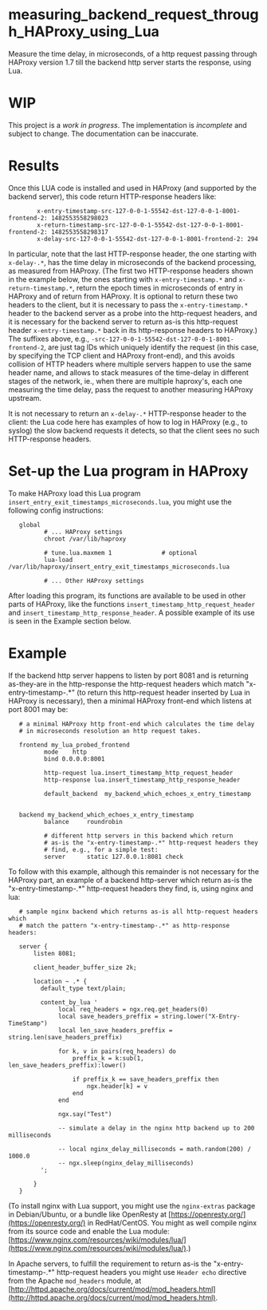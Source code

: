 # measuring_backend_request_through_HAProxy_using_Lua

Measure the time delay, in microseconds, of a http request passing through HAProxy version 1.7 till the backend http server starts the response, using Lua.

# WIP

This project is a *work in progress*. The implementation is *incomplete* and subject to change. The documentation can be inaccurate.

# Results

Once this LUA code is installed and used in HAProxy (and supported by the backend server), this code return HTTP-response headers like:

            x-entry-timestamp-src-127-0-0-1-55542-dst-127-0-0-1-8001-frontend-2: 1482553558298023
            x-return-timestamp-src-127-0-0-1-55542-dst-127-0-0-1-8001-frontend-2: 1482553558298317
            x-delay-src-127-0-0-1-55542-dst-127-0-0-1-8001-frontend-2: 294

In particular, note that the last HTTP-response header, the one starting with `x-delay-.*`, has the time delay in microseconds of the backend processing, as measured from HAProxy. (The first two HTTP-response headers shown in the example below, the ones starting with `x-entry-timestamp.*` and `x-return-timestamp.*`, return the epoch times in microseconds of entry in HAProxy and of return from HAProxy. It is optional to return these two headers to the client, but it is necessary to pass the `x-entry-timestamp.*` header to the backend server as a probe into the http-request headers, and it is necessary for the backend server to return as-is this http-request header `x-entry-timestamp.*` back in its http-response headers to HAProxy.) The suffixes above, e.g., `-src-127-0-0-1-55542-dst-127-0-0-1-8001-frontend-2`, are just tag IDs which uniquely identify the request (in this case, by specifying the TCP client and HAProxy front-end), and this avoids collision of HTTP headers where multiple servers happen to use the same header name, and allows to stack measures of the time-delay in different stages of the network, ie., when there are multiple haproxy's, each one measuring the time delay, pass the request to another measuring HAProxy upstream.

It is not necessary to return an `x-delay-.*` HTTP-response header to the client: the Lua code here has examples of how to log in HAProxy (e.g., to syslog) the slow backend requests it detects, so that the client sees no such HTTP-response headers.

# Set-up the Lua program in HAProxy

To make HAProxy load this Lua program `insert_entry_exit_timestamps_microseconds.lua`, you might use the following config instructions:

       global
              # ... HAProxy settings
              chroot /var/lib/haproxy
              
              # tune.lua.maxmem 1              # optional
              lua-load  /var/lib/haproxy/insert_entry_exit_timestamps_microseconds.lua
              
              # ... Other HAProxy settings

After loading this program, its functions are available to be used in other parts of HAProxy, like the functions `insert_timestamp_http_request_header` and `insert_timestamp_http_response_header`. A possible example of its use is seen in the Example section below.

# Example

If the backend http server happens to listen by port 8081 and is returning as-they-are in the http-response the http-request headers which match "x-entry-timestamp-.*" (to return this http-request header inserted by Lua in HAProxy is necessary), then a minimal HAProxy front-end which listens at port 8001 may be:

       # a minimal HAProxy http front-end which calculates the time delay
       # in microseconds resolution an http request takes.
            
       frontend my_lua_probed_frontend
              mode    http
              bind 0.0.0.0:8001
            
              http-request lua.insert_timestamp_http_request_header
              http-response lua.insert_timestamp_http_response_header
            
              default_backend  my_backend_which_echoes_x_entry_timestamp
            
            
       backend my_backend_which_echoes_x_entry_timestamp
              balance     roundrobin
            
              # different http servers in this backend which return
              # as-is the "x-entry-timestamp-.*" http-request headers they
              # find, e.g., for a simple test:
              server      static 127.0.0.1:8081 check


To follow with this example, although this remainder is not necessary for the HAProxy part, an example of a backend http-server which return as-is the "x-entry-timestamp-.*" http-request headers they find, is, using nginx and lua:

       # sample nginx backend which returns as-is all http-request headers which
       # match the pattern "x-entry-timestamp-.*" as http-response headers:
              
       server {
           listen 8081;
              
           client_header_buffer_size 2k;
              
           location ~ .* {
             default_type text/plain;
              
             content_by_lua '
                  local req_headers = ngx.req.get_headers(0)
                  local save_headers_preffix = string.lower("X-Entry-TimeStamp")
                  local len_save_headers_preffix = string.len(save_headers_preffix)
              
                  for k, v in pairs(req_headers) do
                      preffix_k = k:sub(1, len_save_headers_preffix):lower()
              
                      if preffix_k == save_headers_preffix then
                          ngx.header[k] = v
                      end
                  end
              
                  ngx.say("Test")
              
                  -- simulate a delay in the nginx http backend up to 200 milliseconds
              
                  -- local nginx_delay_milliseconds = math.random(200) / 1000.0
                  -- ngx.sleep(nginx_delay_milliseconds)
             ';
              
           }
       }

(To install nginx with Lua support, you might use the `nginx-extras` package in Debian/Ubuntu, or a bundle like OpenResty at [https://openresty.org/](https://openresty.org/) in RedHat/CentOS. You might as well compile nginx from its source code and enable the Lua module: [https://www.nginx.com/resources/wiki/modules/lua/](https://www.nginx.com/resources/wiki/modules/lua/).)

In Apache servers, to fulfill the requirement to return as-is the "x-entry-timestamp-.*" http-request headers you might use `Header echo` directive from the Apache `mod_headers` module, at [http://httpd.apache.org/docs/current/mod/mod_headers.html](http://httpd.apache.org/docs/current/mod/mod_headers.html).

